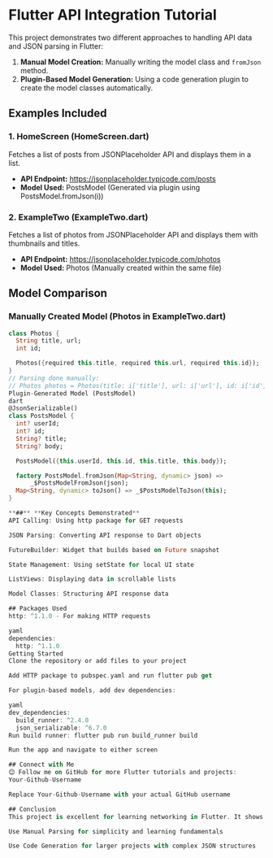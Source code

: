 # Flutter API Integration Tutorial

This project demonstrates two different approaches to handling API data and JSON parsing in Flutter:
1. **Manual Model Creation:** Manually writing the model class and `fromJson` method.
2. **Plugin-Based Model Generation:** Using a code generation plugin to create the model classes automatically.

## Examples Included

### 1. HomeScreen (HomeScreen.dart)
Fetches a list of posts from JSONPlaceholder API and displays them in a list.

- **API Endpoint:** https://jsonplaceholder.typicode.com/posts
- **Model Used:** PostsModel (Generated via plugin using PostsModel.fromJson(i))

### 2. ExampleTwo (ExampleTwo.dart)
Fetches a list of photos from JSONPlaceholder API and displays them with thumbnails and titles.

- **API Endpoint:** https://jsonplaceholder.typicode.com/photos
- **Model Used:** Photos (Manually created within the same file)

## Model Comparison

### Manually Created Model (Photos in ExampleTwo.dart)
```dart
class Photos {
  String title, url;
  int id;

  Photos({required this.title, required this.url, required this.id});
}
// Parsing done manually:
// Photos photos = Photos(title: i['title'], url: i['url'], id: i['id']);
Plugin-Generated Model (PostsModel)
dart
@JsonSerializable()
class PostsModel {
  int? userId;
  int? id;
  String? title;
  String? body;

  PostsModel({this.userId, this.id, this.title, this.body});

  factory PostsModel.fromJson(Map<String, dynamic> json) => 
      _$PostsModelFromJson(json);
  Map<String, dynamic> toJson() => _$PostsModelToJson(this);
}

**##** **Key Concepts Demonstrated**
API Calling: Using http package for GET requests

JSON Parsing: Converting API response to Dart objects

FutureBuilder: Widget that builds based on Future snapshot

State Management: Using setState for local UI state

ListViews: Displaying data in scrollable lists

Model Classes: Structuring API response data

## Packages Used
http: ^1.1.0 - For making HTTP requests

yaml
dependencies:
  http: ^1.1.0
Getting Started
Clone the repository or add files to your project

Add HTTP package to pubspec.yaml and run flutter pub get

For plugin-based models, add dev dependencies:

yaml
dev_dependencies:
  build_runner: ^2.4.0
  json_serializable: ^6.7.0
Run build runner: flutter pub run build_runner build

Run the app and navigate to either screen

## Connect with Me
😊 Follow me on GitHub for more Flutter tutorials and projects:
Your-Github-Username

Replace Your-Github-Username with your actual GitHub username

## Conclusion
This project is excellent for learning networking in Flutter. It shows two practical JSON parsing approaches:

Use Manual Parsing for simplicity and learning fundamentals

Use Code Generation for larger projects with complex JSON structures
